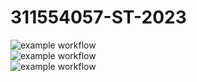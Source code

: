 # 311554057-ST-2023

![example workflow](https://github.com/DuoLeeLoMu/311554057-ST-2023/actions/workflows/github-actions-demo.yml/badge.svg)   
![example workflow](https://github.com/DuoLeeLoMu/311554057-ST-2023/actions/workflows/Lab01-CI.yml/badge.svg)  
![example workflow](https://github.com/DuoLeeLoMu/311554057-ST-2023/actions/workflows/Lab02-CI.yml/badge.svg)  
